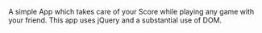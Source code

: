 A simple App which takes care of your Score while playing any game with your friend. This app uses jQuery and a substantial use of DOM.
